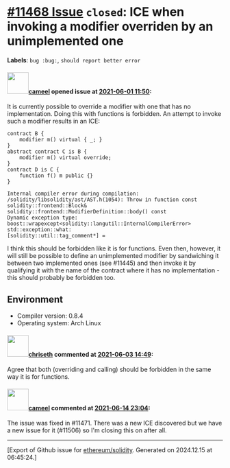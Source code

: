 # [\#11468 Issue](https://github.com/ethereum/solidity/issues/11468) `closed`: ICE when invoking a modifier overriden by an unimplemented one
**Labels**: `bug :bug:`, `should report better error`


#### <img src="https://avatars.githubusercontent.com/u/137030?v=4" width="50">[cameel](https://github.com/cameel) opened issue at [2021-06-01 11:50](https://github.com/ethereum/solidity/issues/11468):

It is currently possible to override a modifier with one that has no implementation. Doing this with functions is forbidden. An attempt to invoke such a modifier results in an ICE:

```solidity
contract B {
    modifier m() virtual { _; }
}
abstract contract C is B {
    modifier m() virtual override;
}
contract D is C {
    function f() m public {}
}
```
```
Internal compiler error during compilation:
/solidity/libsolidity/ast/AST.h(1054): Throw in function const solidity::frontend::Block& solidity::frontend::ModifierDefinition::body() const
Dynamic exception type: boost::wrapexcept<solidity::langutil::InternalCompilerError>
std::exception::what:
[solidity::util::tag_comment*] =
```

I think this should be forbidden like it is for functions. Even then, however, it will still be possible to define an unimplemented modifier by sandwiching it between two implemented ones (see #11445) and then invoke it by qualifying it with the name of the contract where it has no implementation - this should probably be forbidden too.

## Environment
- Compiler version: 0.8.4
- Operating system: Arch Linux

#### <img src="https://avatars.githubusercontent.com/u/9073706?v=4" width="50">[chriseth](https://github.com/chriseth) commented at [2021-06-03 14:49](https://github.com/ethereum/solidity/issues/11468#issuecomment-853928687):

Agree that both (overriding and calling) should be forbidden in the same way it is for functions.

#### <img src="https://avatars.githubusercontent.com/u/137030?v=4" width="50">[cameel](https://github.com/cameel) commented at [2021-06-14 23:04](https://github.com/ethereum/solidity/issues/11468#issuecomment-861048985):

The issue was fixed in #11471. There was a new ICE discovered but we have a new issue for it (#11506) so I'm closing this on after all.


-------------------------------------------------------------------------------



[Export of Github issue for [ethereum/solidity](https://github.com/ethereum/solidity). Generated on 2024.12.15 at 06:45:24.]

